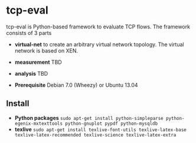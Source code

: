 # tcp-eval

tcp-eval is Python-based framework to evaluate TCP flows. The framework consists of 3 parts

* **virtual-net** to create an arbitrary virtual network topology. The virtual network is based on XEN.
* **measurement** TBD
* **analysis** TBD


* **Prerequisite** Debian 7.0 (Wheezy) or Ubuntu 13.04 

## Install

* **Python packages** `sudo apt-get install python-simpleparse python-egenix-mxtexttools python-gnuplot pypdf python-mysqldb`
* **texlive** `sudo apt-get install texlive-font-utils texlive-latex-base texlive-latex-recommended texlive-science texlive-latex-extra`
